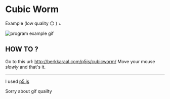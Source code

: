 # Cubic Worm

Example (low quality :pensive: ) ⤵

![program example gif](cubicworm.gif "program example")

HOW TO ?
--------

Go to this url: http://berkkaraal.com/p5js/cubicworm/
Move your mouse _slowly_ and that's it.

----

I used [p5.js](http://p5js.org/)

Sorry about gif quailty
